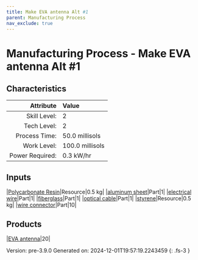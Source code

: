 ```yaml
---
title: Make EVA antenna Alt #1
parent: Manufacturing Process
nav_exclude: true
---
```

# Manufacturing Process - Make EVA antenna Alt #1


## Characteristics

| Attribute      | Value |
|--------:|:------|
|Skill Level:|2|
|Tech Level:|2|
|Process Time:|50.0 millisols|
|Work Level:|100.0 millisols|
|Power Required:|0.3 kW/hr|

## Inputs

|[Polycarbonate Resin](../resource/polycarbonate-resin.html)|Resource|0.5 kg|
|[aluminum sheet](../part/aluminum-sheet.html)|Part|1|
|[electrical wire](../part/electrical-wire.html)|Part|1|
|[fiberglass](../part/fiberglass.html)|Part|1|
|[optical cable](../part/optical-cable.html)|Part|1|
|[styrene](../resource/styrene.html)|Resource|0.5 kg|
|[wire connector](../part/wire-connector.html)|Part|10|

## Products

|[EVA antenna](../part/eva-antenna.html)|20|


Version: pre-3.9.0 Generated on: 2024-12-01T19:57:19.2243459
{: .fs-3 }

